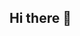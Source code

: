 ## Hi there 👋

<!--
**Szabs25/Szabs25** is a ✨ _special_ ✨ repository because its `README.md` (this file) appears on your GitHub profile.

Here are some ideas to get you started:

- 🔭 I’m currently working on determining my career path in urban data science.
- 🌱 I’m currently learning the basics of Python, debating a subscription to DataCamp
- 👯 I’m looking to collaborate on Seattle affordable housing reporting projects
- 💬 Ask me about urban planning! Or sewing, crochet, plants...
- 😄 Pronouns: she/her
-->
